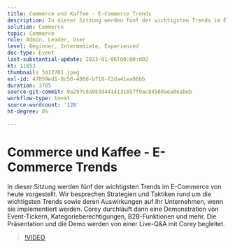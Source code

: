 ```yaml
---
title: Commerce und Kaffee - E-Commerce Trends
description: In dieser Sitzung werden fünf der wichtigsten Trends im E-Commerce von heute vorgestellt. Wir besprechen Strategien und Taktiken rund um die wichtigsten Trends sowie deren Auswirkungen auf Ihr Unternehmen, wenn sie implementiert werden. Corey durchläuft dann eine Demonstration von Event-Tickern, Kategorieberechtigungen, B2B-Funktionen und mehr. Die Präsentation und die Demo werden von einer Live-Q&A mit Corey begleitet.
solution: Commerce
topic: Commerce
role: Admin, Leader, User
level: Beginner, Intermediate, Experienced
doc-type: Event
last-substantial-update: 2023-01-06T00:00:00Z
kt: 11652
thumbnail: 3412701.jpeg
exl-id: 47859ed1-8c50-4866-b710-f2da41ea06bb
duration: 3705
source-git-commit: 9a297cda953d4414131657f9ac84580aea0eabeb
workflow-type: tm+mt
source-wordcount: '128'
ht-degree: 0%

---
```


# Commerce und Kaffee - E-Commerce Trends

In dieser Sitzung werden fünf der wichtigsten Trends im E-Commerce von heute vorgestellt. Wir besprechen Strategien und Taktiken rund um die wichtigsten Trends sowie deren Auswirkungen auf Ihr Unternehmen, wenn sie implementiert werden. Corey durchläuft dann eine Demonstration von Event-Tickern, Kategorieberechtigungen, B2B-Funktionen und mehr. Die Präsentation und die Demo werden von einer Live-Q&amp;A mit Corey begleitet.

>[!VIDEO](https://video.tv.adobe.com/v/3412701/?quality=12&learn=on)

